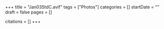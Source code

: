 +++
title = "Jan03StdC.avif"
tags = ["Photos"]
categories = []
startDate = ""
draft = false
pages = []

citations = []
+++
